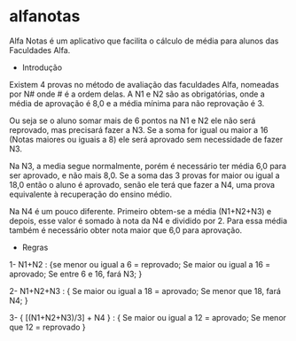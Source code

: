 alfanotas
=========

Alfa Notas é um aplicativo que facilita o cálculo de média para alunos das Faculdades Alfa.

* Introdução

Existem 4 provas no método de avaliação das faculdades Alfa, nomeadas por N# onde # é a ordem delas. A N1 e N2 são as obrigatórias, onde a média de aprovação é 8,0 e a média mínima para não reprovação é 3.

Ou seja se o aluno somar mais de 6 pontos na N1 e N2 ele não será reprovado, mas precisará fazer a N3. Se a soma for igual ou maior a 16 (Notas maiores ou iguais a 8) ele será aprovado sem necessidade de fazer N3.

Na N3, a media segue normalmente, porém é necessário ter média 6,0 para ser aprovado, e não mais 8,0. Se a soma das 3 provas for maior ou igual a 18,0 então o aluno é aprovado, senão ele terá que fazer a N4, uma prova equivalente à recuperação do ensino médio.

Na N4 é um pouco diferente. Primeiro obtem-se a média (N1+N2+N3) e depois, esse valor é somado à nota da N4 e dividido por 2. Para essa média também é necessário obter nota maior que 6,0 para aprovação.

* Regras

1- N1+N2 : {se menor ou igual a 6 = reprovado; Se maior ou igual a 16 = aprovado; Se entre 6 e 16, fará N3; }

2- N1+N2+N3 : { Se maior ou igual a 18 = aprovado; Se menor que 18, fará N4; }

3- { [(N1+N2+N3)/3] + N4 } : { Se maior ou igual a 12 = aprovado; Se menor que 12 = reprovado }
